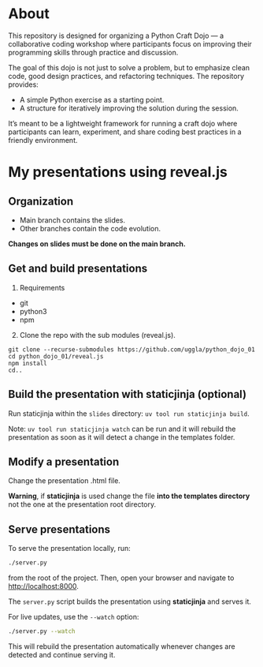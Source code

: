 # About

This repository is designed for organizing a Python Craft Dojo — a
collaborative coding workshop where participants focus on improving their
programming skills through practice and discussion.

The goal of this dojo is not just to solve a problem, but to emphasize clean
code, good design practices, and refactoring techniques. The repository
provides:

- A simple Python exercise as a starting point.
- A structure for iteratively improving the solution during the session.

It’s meant to be a lightweight framework for running a craft dojo where
participants can learn, experiment, and share coding best practices in a
friendly environment.

# My presentations using reveal.js

## Organization

- Main branch contains the slides.
- Other branches contain the code evolution.

**Changes on slides must be done on the main branch.**

## Get and build presentations

1. Requirements

- git
- python3
- npm

2. Clone the repo with the sub modules (reveal.js).

```
git clone --recurse-submodules https://github.com/uggla/python_dojo_01
cd python_dojo_01/reveal.js
npm install
cd..
```

## Build the presentation with staticjinja (optional)

Run staticjinja within the `slides` directory: `uv tool run staticjinja build`.

Note: `uv tool run staticjinja watch` can be run and it will rebuild the presentation as soon as it will detect a change in the templates folder.

## Modify a presentation

Change the presentation .html file.

**Warning**, if **staticjinja** is used change the file **into the templates directory** not the one at the presentation root directory.

## Serve presentations

To serve the presentation locally, run:

```bash
./server.py
```

from the root of the project. Then, open your browser and navigate to [http://localhost:8000](http://localhost:8000).

The `server.py` script builds the presentation using **staticjinja** and serves it.

For live updates, use the `--watch` option:

```bash
./server.py --watch
```

This will rebuild the presentation automatically whenever changes are detected and continue serving it.
